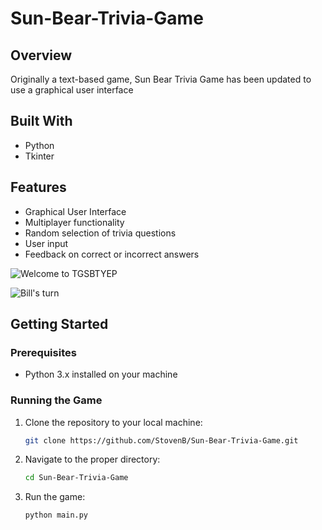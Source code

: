 ﻿# Sun-Bear-Trivia-Game

## Overview

Originally a text-based game, Sun Bear Trivia Game has been updated to use a graphical user interface 

## Built With
- Python
- Tkinter

## Features

- Graphical User Interface
- Multiplayer functionality
- Random selection of trivia questions
- User input 
- Feedback on correct or incorrect answers


![Welcome to TGSBTYEP](https://github.com/user-attachments/assets/724ee5d1-a590-44fa-a6de-84d4b53af64f)


![Bill's turn](https://github.com/user-attachments/assets/9ed30de9-7570-4b95-902c-6b5fb654c45d)



## Getting Started

### Prerequisites

- Python 3.x installed on your machine

### Running the Game

1. Clone the repository to your local machine:

   ```bash
   git clone https://github.com/StovenB/Sun-Bear-Trivia-Game.git

2. Navigate to the proper directory:

   ```bash
   cd Sun-Bear-Trivia-Game

3. Run the game:

   ```bash
   python main.py
